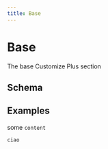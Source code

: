 ```yaml
---
title: Base
---
```


# Base

The base Customize Plus section

## Schema

<schema></schema>

## Examples

some `content`
```
ciao
```
